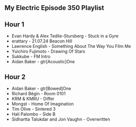 ## My Electric Episode 350 Playlist

## Hour 1
- Evan Hardy & Alex Tedlie-Stursberg - Stuck in a Gyre
- erattary - 21.07.24   Beacon Hill
- Lawrence English - Something About The Way You Film Me
- Yuichiro Fujimoto - Drawing Of Stars
- Sukkube - FM Intro
- Aidan Baker - gtr[Acoustic]One

## Hour 2
- Aidan Baker - gtr[Bowed]One
- Richard Bégin - Room 0101
- KRM & KMRU - Differ
- Mongst - Home Of Imagination
- Tim Olive - Sintered 3
- Hali Palombo - Side B
- Sidhartta Talukdar and Jon Vaughn - Overwritten